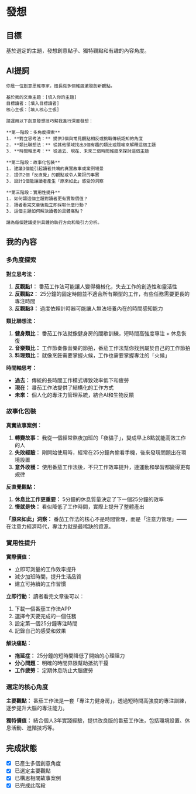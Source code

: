 # 發想

## 目標
基於選定的主題，發想創意點子、獨特觀點和有趣的內容角度。

## AI提詞
```
你是一位創意思維專家，擅長從多個維度激發創新觀點。

基於我的文章主題：[填入你的主題]
目標讀者：[填入目標讀者]
核心主張：[填入核心主張]

請運用以下創意發想技巧幫我進行深度發想：

**第一階段：多角度探索**
1. **對立思考法：** 提供3個與常見觀點相反或挑戰傳統認知的角度
2. **類比聯想法：** 從其他領域找出3個有趣的類比或隱喻來解釋這個主題
3. **時間軸思考：** 從過去、現在、未來三個時間維度來探討這個主題

**第二階段：故事化包裝**
1. 建議3個能引起讀者共鳴的真實故事或案例場景
2. 提供2個「反直覺」的觀點或令人驚訝的事實
3. 設計1個能讓讀者產生「原來如此」感受的洞察

**第三階段：實用性提升**
1. 如何讓這個主題對讀者更有實際價值？
2. 讀者看完文章後能立即採取什麼行動？
3. 這個主題如何解決讀者的具體痛點？

請為每個建議提供具體的執行方向和吸引力分析。
```

## 我的內容

### 多角度探索

**對立思考法：**
1. **反觀點1：** 番茄工作法可能讓人變得機械化，失去工作的創造性和靈活性
2. **反觀點2：** 25分鐘的固定時間並不適合所有類型的工作，有些任務需要更長的專注時間
3. **反觀點3：** 過度依賴計時器可能讓人無法培養內在的時間感知能力

**類比聯想法：**
1. **健身類比：** 番茄工作法就像健身房的間歇訓練，短時間高強度專注 + 休息恢復
2. **音樂類比：** 工作節奏像音樂的節拍，番茄工作法幫你找到屬於自己的工作節拍
3. **料理類比：** 就像烹飪需要掌握火候，工作也需要掌握專注的「火候」

**時間軸思考：**
- **過去：** 傳統的長時間工作模式導致效率低下和疲勞
- **現在：** 番茄工作法提供了結構化的工作方式
- **未來：** 個人化的專注力管理系統，結合AI和生物反饋

### 故事化包裝

**真實故事案例：**
1. **轉變故事：** 我從一個經常熬夜加班的「夜貓子」，變成早上8點就能高效工作的人
2. **失敗經驗：** 剛開始使用時，經常在25分鐘內偷看手機，後來發現問題出在環境設置
3. **意外收穫：** 使用番茄工作法後，不只工作效率提升，連運動和學習都變得更有規律

**反直覺觀點：**
1. **休息比工作更重要：** 5分鐘的休息質量決定了下一個25分鐘的效率
2. **慢就是快：** 看似降低了工作時間，實際上提升了整體產出

**「原來如此」洞察：**
番茄工作法的核心不是時間管理，而是「注意力管理」—— 在注意力經濟時代，專注力就是最稀缺的資源。

### 實用性提升

**實際價值：**
- 立即可測量的工作效率提升
- 減少加班時間，提升生活品質
- 建立可持續的工作習慣

**立即行動：**
讀者看完文章後可以：
1. 下載一個番茄工作法APP
2. 選擇今天要完成的一個任務
3. 設定第一個25分鐘專注時間
4. 記錄自己的感受和效果

**解決痛點：**
- **拖延症：** 25分鐘的短時間降低了開始的心理阻力
- **分心問題：** 明確的時間界限幫助抵抗干擾
- **工作疲勞：** 定期休息防止大腦疲勞

### 選定的核心角度
**主要觀點：** 番茄工作法是一套「專注力健身房」，透過短時間高強度的專注訓練，逐步提升大腦的專注能力。

**獨特價值：** 結合個人3年實踐經驗，提供改良版的番茄工作法，包括環境設置、休息活動、進階技巧等。

## 完成狀態
- [x] 已產生多個創意角度
- [x] 已選定主要觀點
- [x] 已構思相關故事案例
- [x] 已完成此階段